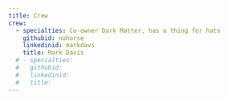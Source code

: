 ```yaml
---
title: Crew
crew:
  - specialties: Co-owner Dark Matter, has a thing for hats
    githubid: nohorse
    linkedinid: markdavs
    title: Mark Davis
  # - specialties:
  #   githubid:
  #   linkedinid:
  #   title:
---
```

